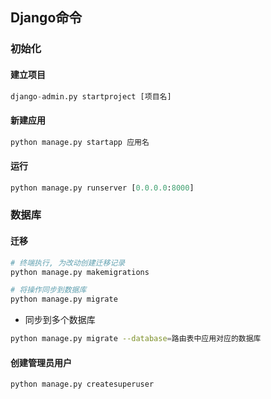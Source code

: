 <!--
 * @Description: 
 * @Version: 1.0
 * @Autor: DaLao
 * @Email: dalao@xxx.com
 * @Date: 2021-01-28 22:29:34
 * @LastEditors: DaLao
 * @LastEditTime: 2022-07-03 00:50:35
-->

## Django命令


### 初始化


#### 建立项目

```py
django-admin.py startproject [项目名]
```


#### 新建应用

```py
python manage.py startapp 应用名
```


#### 运行

```py
python manage.py runserver [0.0.0.0:8000]
```



### 数据库


#### 迁移

```sh
# 终端执行, 为改动创建迁移记录
python manage.py makemigrations

# 将操作同步到数据库
python manage.py migrate
```

- 同步到多个数据库

```sh
python manage.py migrate --database=路由表中应用对应的数据库
```


#### 创建管理员用户

```sh
python manage.py createsuperuser
```